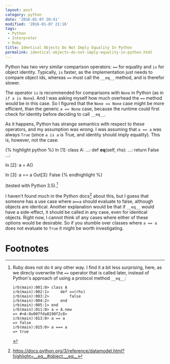 ```yaml
---
layout: post
category: python
date: '2016-01-07 20:41'
modified: '2016-01-07 21:16'
tags:
 - Python
 - Interpreter
 - Ruby
title: Identical Objects Do Not Imply Equality In Python
permalink: identical-objects-do-not-imply-equality-in-python.html
---
```


Python has two very similar comparison operators: `==` for equality and
`is` for object identity. Typically, `is` faster, as the implementation
just needs to compare object ids, whereas `==` must call the `__eq__`
method, and is therefor slower.

The operator `is` is recommended for comparisons with `None` in Python
(as in `if a is None`). And I was asking myself how much overhead the
`==` method would be in this case. So I figured that the `None == None`
case might be more efficient, than the generic `a == None` case, because
the runtime could first check for identity before deciding to call
`__eq__`.

As it happens, Python has strange semantics with respect to these
operators, and my assumption was wrong. I was assuming that `a == a` was
always `True` (since `a is a` is True, and identity should imply
equality). This is, however, not the case:

{% highlight python %}
In [1]: class A:
   ...:     def __eq__(self, rhs):
   ...:         return False
   ...:

In [2]: a = A()

In [3]: a == a
Out[3]: False
{% endhighlight %}

(tested with Python 3.5).[^1]

I haven't found much in the Python docs[^2] about this, but I guess that
someone has a use case where `a==a` should evaluate to false, although
objects are identical. Another explanation would be that if `__eq__`
would have a side-effect, it should be called in any case, even for
identical objects. Right now, I cannot think of any cases where either
of these options would be desirable. So if you stumble over classes
where `a == a` does not evaluate to `True` it might be worth
investigating.

Footnotes
=========

[^1]: Ruby does not do it any other way. I find it a bit less
    surprising, here, as we direcly overwrite the `==` operator that is
    called later, instead of Python's approach of using a protocol
    method `__eq__`:

	    irb(main):001:0> class A
	    irb(main):002:1>     def ==(rhs)
	    irb(main):003:2>         false
	    irb(main):004:2>     end
	    irb(main):005:1> end
	    irb(main):011:0> a = A.new
	    => #<A:0x007fda8190f2c8>
	    irb(main):013:0> a == a
	    => false
	    irb(main):015:0> a === a
	    => true

[^2]: <https://docs.python.org/3/reference/datamodel.html?highlight=__eq__#object.__eq__>
